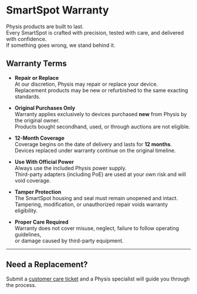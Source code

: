# SmartSpot Warranty

Physis products are built to last.  
Every SmartSpot is crafted with precision, tested with care, and delivered with confidence.  
If something goes wrong, we stand behind it.  

## Warranty Terms

- **Repair or Replace**  
  At our discretion, Physis may repair or replace your device. Replacement products may be new or refurbished to the same exacting standards.

- **Original Purchases Only**  
  Warranty applies exclusively to devices purchased **new** from Physis by the original owner.  
  Products bought secondhand, used, or through auctions are not eligible.

- **12-Month Coverage**  
  Coverage begins on the date of delivery and lasts for **12 months**.  
  Devices replaced under warranty continue on the original timeline.

- **Use With Official Power**  
  Always use the included Physis power supply.  
  Third-party adapters (including PoE) are used at your own risk and will void coverage.

- **Tamper Protection**  
  The SmartSpot housing and seal must remain unopened and intact.  
  Tampering, modification, or unauthorized repair voids warranty eligibility.

- **Proper Care Required**  
  Warranty does not cover misuse, neglect, failure to follow operating guidelines,  
  or damage caused by third-party equipment.

---

## Need a Replacement?

Submit a [customer care ticket](#) and a Physis specialist will guide you through the process.
